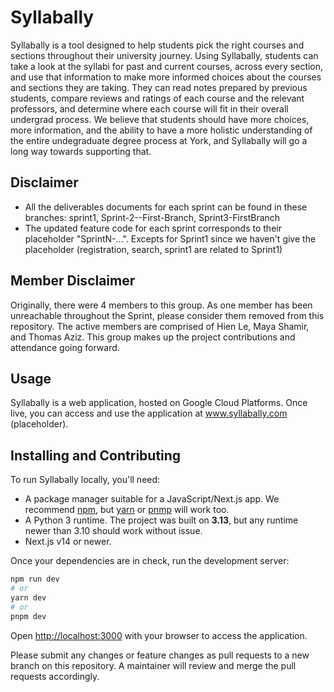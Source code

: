 # Syllabally

Syllabally is a tool designed to help students pick the right courses and sections throughout their university journey. Using Syllabally, students can take a look at the syllabi for past and current courses, across every section, and use that information to make more informed choices about the courses and sections they are taking. They can read notes prepared by previous students, compare reviews and ratings of each course and the relevant professors, and determine where each course will fit in their overall undergrad process. We believe that students should have more choices, more information, and the ability to have a more holistic understanding of the entire undegraduate degree process at York, and Syllabally will go a long way towards supporting that.

## Disclaimer
- All the deliverables documents for each sprint can be found in these branches: sprint1, Sprint-2--First-Branch, Sprint3-FirstBranch
- The updated feature code for each sprint corresponds to their placeholder "SprintN-...". Excepts for Sprint1 since we haven't give the placeholder (registration, search, sprint1 are related to Sprint1)
  
## Member Disclaimer

Originally, there were 4 members to this group. As one member has been unreachable throughout the Sprint, please consider them removed from this repository. The active members are comprised of Hien Le, Maya Shamir, and Thomas Aziz. This group makes up the project contributions and attendance going forward.

## Usage
Syllabally is a web application, hosted on Google Cloud Platforms. Once live, you can access and use the application at www.syllabally.com (placeholder).

## Installing and Contributing

To run Syllabally locally, you'll need:

- A package manager suitable for a JavaScript/Next.js app. We recommend [npm](https://www.npmjs.com), but [yarn](https://classic.yarnpkg.com/en/) or [pnmp](https://pnpm.io) will work too.
- A Python 3 runtime. The project was built on **3.13**, but any runtime newer than 3.10 should work without issue.
- Next.js v14 or newer.

Once your dependencies are in check, run the development server:

```bash
npm run dev
# or
yarn dev
# or
pnpm dev
```

Open [http://localhost:3000](http://localhost:3000) with your browser to access the application.

Please submit any changes or feature changes as pull requests to a new branch on this repository. A maintainer will review and merge the pull requests accordingly.


